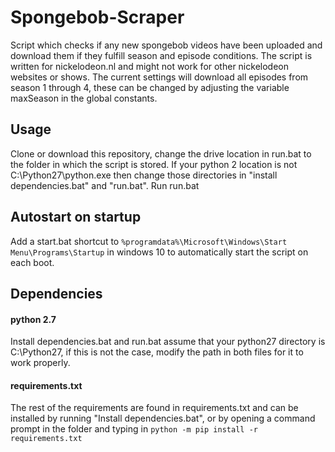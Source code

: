 # Spongebob-Scraper
Script which checks if any new spongebob videos have been uploaded and download them if they fulfill season and episode conditions. 
The script is written for nickelodeon.nl and might not work for other nickelodeon websites or shows. 
The current settings will download all episodes from season 1 through 4, these can be changed by adjusting the variable maxSeason in the global constants. 

## Usage 
Clone or download this repository, change the drive location in run.bat to the folder in which the script is stored.
If your python 2 location is not C:\Python27\python.exe then change those directories in "install dependencies.bat" and "run.bat".
Run run.bat

## Autostart on startup
Add a start.bat shortcut to `%programdata%\Microsoft\Windows\Start Menu\Programs\Startup` in windows 10 to automatically start the script on each boot. 


## Dependencies 
#### python 2.7
Install dependencies.bat and run.bat assume that your python27 directory is C:\Python27, if this is not the case, modify the path in both files for it to work properly.
#### requirements.txt
The rest of the requirements are found in requirements.txt and can be installed by running "Install dependencies.bat", or by opening a command prompt in the folder and typing in ```python -m pip install -r requirements.txt```
